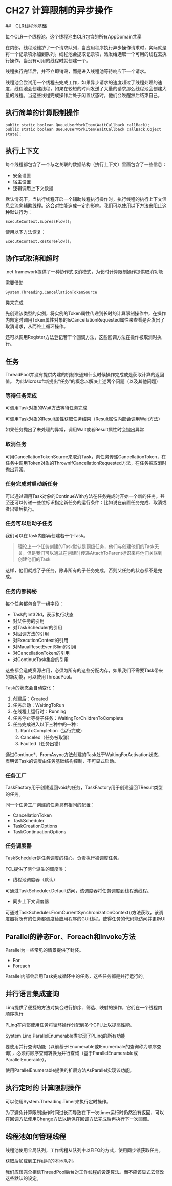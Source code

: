 # CH27 计算限制的异步操作


##　CLR线程池基础

每个CLR一个线程池，这个线程池由CLR包含的所有AppDomain共享

在内部，线程池维护了一个请求队列，当应用程序执行异步操作请求时，实际就是将一个记录项添加到队列。线程池会提取记录项，派发给选取一个可用的线程去执行操作，当没有可用的线程时就创建一个。

线程执行完毕后，并不立即销毁，而是进入线程池等待响应下一个请求。

线程池会尝试用一个线程去完成工作，如果异步请求的速度超过了线程处理的速度，线程池会创建线程，如果在较短的时间发送了大量的请求那么线程池会创建大量的线程。当这些线程完成操作后处于闲置状态时，他们会唤醒然后结束自己。

## 执行简单的计算限制操作

    public static boolean QueueUserWorkItem(WaitCallback callBack);
	public static boolean QueueUserWorkItem(WaitCallback callBack,Object state);

## 执行上下文

每个线程都包含了一个与之关联的数据结构（执行上下文）里面包含了一些信息：

* 安全设置
* 宿主设置
* 逻辑调用上下文数据

默认情况下，当执行线程开启一个辅助线程执行操作时，执行线程的执行上下文信息会流向辅助线程。这会对性能造成一定的影响。我们可以使用以下方法来阻止这种默认行为：

    ExecuteContext.SupressFlow();

使用以下方法恢复：

    ExecuteContext.RestoreFlow();

## 协作式取消和超时

.net framework提供了一种协作式取消模式，为长时计算限制操作提供取消功能

需要借助

    System.Threading.CancellationTokenSource

类来完成

先创建该类型的实例，将实例的Token属性传递到长时的计算限制操作中，在操作内部定时调用Token属性对象的IsCancellationRequested属性来查看是否发出了取消请求，从而终止循环操作。

还可以调用Register方法登记若干个回调方法，这些回调方法在操作被取消时执行。

## 任务

ThreadPool并没有提供内建的机制来通知什么时候操作完成或是获取计算的返回值。
为此Microsoft新提出“任务”的概念以解决上述两个问题（以及其他问题）

### 等待任务完成

可调用Task对象的Wait方法等待任务完成

可调用Task对象的Result属性获取任务结果（Result属性内部会调用Wait方法）

如果任务抛出了未处理的异常，调用Wait或者Result属性时会抛出异常

### 取消任务

可用CancellationTokenSource来取消Task，向任务传递CancellationToken，在任务中调用Token对象的ThrownIfCancellationRequested方法，在任务被取消时抛出异常。

### 任务完成时启动新任务

可以通过调用Task对象的ContinueWith方法在任务完成时开始一个新的任务。甚至还可以传递一些位标识指定新任务的运行条件：比如说在前置任务完成、取消或者出错后执行。

### 任务可以启动子任务

我们可以在Task内部再创建若干个Task。
> 理论上一个任务创建的Task默认是顶级任务，他们与创建他们的Task无关，但是我们可以通过在创建时传递AttachToParent标识来将他们关联到创建他们的Task

这样，他们就成了子任务，除非所有的子任务完成，否则父任务的状态都不是完成。

### 任务内部揭秘

每个任务都包含了一组字段：

* Task的Int32Id，表示执行状态
* 对父任务的引用
* 对TaskScheduler的引用
* 对回调方法的引用
* 对ExecutionContext的引用
* 对MaualResetEventSlim的引用
* 对CancellationToken的引用
* 对ContinueTask集合的引用

这些都会造成资源占用，必须为所有的这些分配内存，如果我们不需要Task带来的新功能，可以使用ThreadPool。

Task的状态会自动变化：

1. 创建后：Created
2. 任务启动：WaitingToRun
3. 在线程上运行时：Running
4. 任务停止等待子任务：WaitingForChildrenToComplete
5. 任务完成进入以下三种中的一种：
	1. RanToCompletion（运行完成）
	2. Canceled（任务被取消）
	3. Faulted（任务出错）

通过Continue*、FromAsync方法创建的Task处于WaitingForActivation状态，表明该Task的调度由任务基础结构控制，不可显式启动。

### 任务工厂

TaskFactory用于创建返回void的任务，TaskFactory<TResult>用于创建返回TResult类型的任务。

同一个任务工厂创建的任务具有相同的配置：

* CancellationToken
* TaskScheduler
* TaskCreationOptions
* TaskContinuationOptions

### 任务调度器

TaskScheduler是任务调度的核心，负责执行被调度任务。

FCL提供了两个派生的调度类：

* 线程池调度器（默认）

可通过TaskScheduler.Default访问，该调度器将任务调度到线程池线程。

* 同步上下文调度器

可通过TaskScheduler.FromCurrentSynchronizationContext()方法获取，该调度器将所有的任务都调度给应用程序的GUI线程。使得任务的代码能访问并更新UI

## Parallel的静态For、Foreach和Invoke方法

Parallel为一些常见的情景提供了封装。

* For
* Foreach

Parallel内部会启用Task完成循环中的任务，这些任务都是并行运行的。

## 并行语言集成查询

Linq提供了便捷的方法对集合进行排序、筛选、映射的操作，它们在一个线程内顺序执行

PLinq在内部使用任务将循环操作分配到多个CPU上以提高性能。

System.Linq.ParallelEnumerable类实现了PLinq的所有功能

要使用并行查询功能（以前基于IEnumerable或IEnumerbale<T>的查询称为顺序查询），必须将顺序查询转换为并行查询（基于ParallelEnumerable或ParallelEnuerable<T>）。

使用ParallelEnumerable提供的扩展方法AsParallel实现该功能。

## 执行定时的	计算限制操作

可以使用System.Threading.Timer来执行定时操作。

为了避免计算限制操作时间过长而导致在下一次timer运行时仍然没有返回，可以在回调方法使用Change方法以确保在回调方法完成后再执行下一次回调。

## 线程池如何管理线程

线程池使用全局队列，工作线程从队列中以FIFO的方式，使用同步锁获取任务。

获取后加载到工作线程的本地队列。

我们应该完全相信ThreadPool后台对工作线程的设定算法。而不应该显式去修改这些默认的设定。